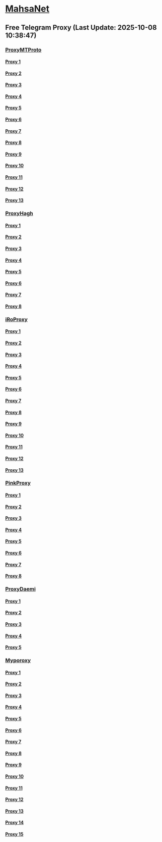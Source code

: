 
# [MahsaNet](https://t.me/mahsa_net)
## Free Telegram Proxy (Last Update: 2025-10-08 10:38:47)
### [ProxyMTProto](https://t.me/ProxyMTProto)
#### [Proxy 1](tg://proxy?server=103.161.34.15&port=443&secret=eecBAgABAAfwAwOG4kw63QAAAARueWVrdGFuZXQuY29tZmFyYWthdi5jb212YW4ubmFqdmEuY29t)
#### [Proxy 2](tg://proxy?server=android-only.somic3.ir&port=443&secret=eeNEgYdJvXrFGRMCIMJdCQtY2RueWVrdGFuZXQuY29tZmFyYWthdi5jb212YW4ubmFqdmEuY29tAAAAAAAAAAAAAAAAAAAAAAAAAAAAAAAA)
#### [Proxy 3](tg://proxy?server=https.ddns-cdnco.co.uk.&port=443&secret=eeNEgYdJvXrFGRMCIMJdCQtY2RueWVrdGFuZXQuY29tZmFyYWthdi5jb212YW4ubmFqdmEuY29tAAAAAAAAAAAAAAAAAAAAAAAAAAAAAAAA)
#### [Proxy 4](tg://proxy?server=https.dns-cdnco.co.uk.&port=443&secret=eeNEgYdJvXrFGRMCIMJdCQtY2RueWVrdGFuZXQuY29tZmFyYWthdi5jb212YW4ubmFqdmEuY29tAAAAAAAAAAAAAAAAAAAAAAAAAAAAAAAA)
#### [Proxy 5](tg://proxy?server=ir.ziroid.co.uk.&port=8443&secret=EERighJJvXrFGRMCIMJdCQRueWVrdGFuZXQuY29tZmFyYWthdi5jb212YW4ubmFqdmEuY29tAAAAAAAAAAAAAAAAAAAAAAAAAAAAAAAAAAAAAAAAAAAAAAAAAAAAAAAAAAAAAAAAAAAAAAAAAAAAAAAAAAAAAAAAAAAAAAAAAAAAAAA)
#### [Proxy 6](tg://proxy?server=www.ziroid.co.uk.&port=8443&secret=EERighJJvXrFGRMCIMJdCQRueWVrdGFuZXQuY29tZmFyYWthdi5jb212YW4ubmFqdmEuY29tAAAAAAAAAAAAAAAAAAAAAAAAAAAAAAAAAAAAAAAAAAAAAAAAAAAAAAAAAAAAAAAAAAAAAAAAAAAAAAAAAAAAAAAAAAAAAAAAAAAAAAA)
#### [Proxy 7](tg://proxy?server=web.saladin-net.ir.&port=6773&secret=eeNEgYdJvXrFGRMCIMJdCQtY2RueWVrdGFuZXQuY29tZmFyYWthdi5jb212YW4ubmFqdmEuY29tAAAAAAAAAAAAAAAAAAAAAAAAAAAAAAAA)
#### [Proxy 8](tg://proxy?server=download.saladin-net.ir.&port=6773&secret=eeNEgYdJvXrFGRMCIMJdCQtY2RueWVrdGFuZXQuY29tZmFyYWthdi5jb212YW4ubmFqdmEuY29tAAAAAAAAAAAAAAAAAAAAAAAAAAAAAAAA)
#### [Proxy 9](tg://proxy?server=ns1.saladin-net.ir.&port=6773&secret=eeNEgYdJvXrFGRMCIMJdCQtY2RueWVrdGFuZXQuY29tZmFyYWthdi5jb212YW4ubmFqdmEuY29tAAAAAAAAAAAAAAAAAAAAAAAAAAAAAAAA)
#### [Proxy 10](tg://proxy?server=data.enable-request.co.uk&port=8443&secret=EERighJJvXrFGRMCIMJdCQRueWVrdGFuZXQuY29tZmFyYWthdi5jb212YW4ubmFqdmEuY29tAAAAAAAAAAAAAAAAAAAAAAAAAAAAAAAAAAAAAAAAAAAAAAAAAAAAAAAAAAAAAAAAAAAAAAAAAAAAAAAAAAAAAAAAAAAAAAAAAAAAAAA)
#### [Proxy 11](tg://proxy?server=i8v.i8v.uno&port=8443&secret=EERighJJvXrFGRMCIMJdCQRueWVrdGFuZXQuY29tZmFyYWthdi5jb212YW4ubmFqdmEuY29tAAAAAAAAAAAAAAAAAAAAAAAAAAAAAAAAAAAAAAAAAAAAAAAAAAAAAAAAAAAAAAAAAAAAAAAAAAAAAAAAAAAAAAAAAAAAAAAAAAAAAAA)
#### [Proxy 12](tg://proxy?server=Eleven.khosroprtgswreqetdgsrrpi-esoiiisolfinwfsksjvwu-urishklfduiwoeii.info.&port=6443&secret=EERighJJvXrFGRMCIMJdCQRueWVrdGFuZXQuY29tZmFyYWthdi5jb212YW4ubmFqdmEuY29tAAAAAAAAAAAAAAAAAAAAAAAAAAAAAAAAAAAAAAAAAAAAAAAAAAAAAAAAAAAAAAAAAAAAAAAAAAAAAAAAAAAAAAAAAAAAAAAAAAAAAAA)
#### [Proxy 13](tg://proxy?server=Eleven.khosroprtgswreqetdgsrrpi-esoiiisolfinwfsksjvwu-urishklfduiwoeii.info.&port=6443&secret=EERighJJvXrFGRMCIMJdCQRueWVrdGFuZXQuY29tZmFyYWthdi5jb212YW4ubmFqdmEuY29tAAAAAAAAAAAAAAAAAAAAAAAAAAAAAAAAAAAAAAAAAAAAAAAAAAAAAAAAAAAAAAAAAAAAAAAAAAAAAAAAAAAAAAAAAAAAAAAAAAAAAAA)
### [ProxyHagh](https://t.me/ProxyHagh)
#### [Proxy 1](tg://proxy?server=fasst.sitemcinet.co.uk&port=443&secret=7gAA8A8Pd1VV____9QBuLmltZWRpYS5zdGVhbXBvd2VyZWQuY29t)
#### [Proxy 2](tg://proxy?server=siteimproves.space&port=1080&secret=79e344818749bd7ac519130220c25d09)
#### [Proxy 3](tg://proxy?server=fasst.sitemcinet.co.uk&port=443&secret=7gAA8A8Pd1VV____9QBuLmltZWRpYS5zdGVhbXBvd2VyZWQuY29t)
#### [Proxy 4](tg://proxy?server=siteimproves.space&port=1080&secret=79e344818749bd7ac519130220c25d09)
#### [Proxy 5](tg://proxy?server=fasst.sitemcinet.co.uk&port=443&secret=7gAA8A8Pd1VV____9QBuLmltZWRpYS5zdGVhbXBvd2VyZWQuY29t)
#### [Proxy 6](tg://proxy?server=siteimproves.space&port=1080&secret=79e344818749bd7ac519130220c25d09)
#### [Proxy 7](tg://proxy?server=fasst.sitemcinet.co.uk&port=443&secret=7gAA8A8Pd1VV____9QBuLmltZWRpYS5zdGVhbXBvd2VyZWQuY29t)
#### [Proxy 8](tg://proxy?server=siteimproves.space&port=1080&secret=79e344818749bd7ac519130220c25d09)
### [iRoProxy](https://t.me/iRoProxy)
#### [Proxy 1](tg://proxy?server=163.5.31.231&port=443&secret=eecBAgABAAfwAwOG4kw63QAAAARueWVrdGFuZXQuY29tZmFyYWthdi5jb212YW4ubmFqdmEuY29t)
#### [Proxy 2](tg://proxy?server=91.238.92.242&port=443&secret=7otdyWf9v23L9+j4vrzGtv5OemY0WUxtZGg0T3NCcDUwNUFBMDUwMDEwMjAzMDQwNTA2MDcwODA5Li11cGRhdGUxLmFuZHJvaWQuZ29vZ2xlLnN5bmMuaW1hZ2UudG5hYmlzaWJpemlwLmly)
#### [Proxy 3](tg://proxy?server=163.5.31.246&port=443&secret=eecBAgABAAfwAwOG4kw63QAAAARueWVrdGFuZXQuY29tZmFyYWthdi5jb212YW4ubmFqdmEuY29t)
#### [Proxy 4](tg://proxy?server=163.5.31.237&port=443&secret=eecBAgABAAfwAwOG4kw63QAAAARueWVrdGFuZXQuY29tZmFyYWthdi5jb212YW4ubmFqdmEuY29t)
#### [Proxy 5](tg://proxy?server=163.5.31.228&port=200&secret=eeNEgYdJvXrFGRMCIMJdCQtY2RueWVrdGFuZXQuY29tZmFyYWthdi5jb212YW4ubmFqdmEuY29tAAAAAAAAAAAAAAAAAAAAAAAAAAAAAAAA)
#### [Proxy 6](tg://proxy?server=163.5.31.232&port=155&secret=EERighJJvXrFGRMCIMJdCQRueWVrdGFuZXQuY29tZmFyYWthdi5jb212YW4ubmFqdmEuY29tAAAAAAAAAAAAAAAAAAAAAAAAAAAAAAAAAAAAAAAAAAAAAAAAAAAAAAAAAAAAAAAAAAAAAAAAAAAAAAAAAAAAAAAAAAAAAAAAAAAAAAA)
#### [Proxy 7](tg://proxy?server=163.5.31.229&port=155&secret=EERighJJvXrFGRMCIMJdCQRueWVrdGFuZXQuY29tZmFyYWthdi5jb212YW4ubmFqdmEuY29tAAAAAAAAAAAAAAAAAAAAAAAAAAAAAAAAAAAAAAAAAAAAAAAAAAAAAAAAAAAAAAAAAAAAAAAAAAAAAAAAAAAAAAAAAAAAAAAAAAAAAAA)
#### [Proxy 8](tg://proxy?server=163.5.31.230&port=200&secret=EERighJJvXrFGRMCIMJdCQRueWVrdGFuZXQuY29tZmFyYWthdi5jb212YW4ubmFqdmEuY29tAAAAAAAAAAAAAAAAAAAAAAAAAAAAAAAAAAAAAAAAAAAAAAAAAAAAAAAAAAAAAAAAAAAAAAAAAAAAAAAAAAAAAAAAAAAAAAAAAAAAAAA)
#### [Proxy 9](tg://proxy?server=163.5.31.235&port=155&secret=EERighJJvXrFGRMCIMJdCQRueWVrdGFuZXQuY29tZmFyYWthdi5jb212YW4ubmFqdmEuY29tAAAAAAAAAAAAAAAAAAAAAAAAAAAAAAAAAAAAAAAAAAAAAAAAAAAAAAAAAAAAAAAAAAAAAAAAAAAAAAAAAAAAAAAAAAAAAAAAAAAAAAA)
#### [Proxy 10](tg://proxy?server=163.5.31.240&port=155&secret=EERighJJvXrFGRMCIMJdCQRueWVrdGFuZXQuY29tZmFyYWthdi5jb212YW4ubmFqdmEuY29tAAAAAAAAAAAAAAAAAAAAAAAAAAAAAAAAAAAAAAAAAAAAAAAAAAAAAAAAAAAAAAAAAAAAAAAAAAAAAAAAAAAAAAAAAAAAAAAAAAAAAAA)
#### [Proxy 11](tg://proxy?server=163.5.31.224&port=155&secret=EERighJJvXrFGRMCIMJdCQRueWVrdGFuZXQuY29tZmFyYWthdi5jb212YW4ubmFqdmEuY29tAAAAAAAAAAAAAAAAAAAAAAAAAAAAAAAAAAAAAAAAAAAAAAAAAAAAAAAAAAAAAAAAAAAAAAAAAAAAAAAAAAAAAAAAAAAAAAAAAAAAAAA)
#### [Proxy 12](tg://proxy?server=163.5.31.220&port=443&secret=eecBAgABAAfwAwOG4kw63QAAAARueWVrdGFuZXQuY29tZmFyYWthdi5jb212YW4ubmFqdmEuY29t)
#### [Proxy 13](tg://proxy?server=163.5.31.238&port=8443&secret=eeRighJJvXrFGRMCIMJdCQRueWVrdGFuZXQuY29tZmFyYWthdi5jb212YW4ubmFqdmEuY29tAAAAAAAAAAAAAAAAAAAAAAAAAAAAAAAAAAAAAAAAAAAAAAAAAAAAAAAAAAAAAAAAAAAAAAAAAAAAAAAAAAAAAAAAAAAAAAAAAAAAAAA)
### [PinkProxy](https://t.me/PinkProxy)
#### [Proxy 1](tg://proxy?server=italy.algiers.ir&port=23&secret=eeNEgYdJvXrFGRMCIMJdCQtY2RueWVrdGFuZXQuY29tZmFyYWthdi5jb212YW4ubmFqdmEuY29tAAAAAAAAAAAAAAAAAAAAAAAAAAAAAAAA)
#### [Proxy 2](tg://proxy?server=france.bariloche.ir&port=23&secret=eeNEgYdJvXrFGRMCIMJdCQtY2RueWVrdGFuZXQuY29tZmFyYWthdi5jb212YW4ubmFqdmEuY29tAAAAAAAAAAAAAAAAAAAAAAAAAAAAAAAA)
#### [Proxy 3](tg://proxy?server=france.bariloche.ir&port=23&secret=eeNEgYdJvXrFGRMCIMJdCQtY2RueWVrdGFuZXQuY29tZmFyYWthdi5jb212YW4ubmFqdmEuY29tAAAAAAAAAAAAAAAAAAAAAAAAAAAAAAAA)
#### [Proxy 4](tg://proxy?server=italy.algiers.ir&port=23&secret=eeNEgYdJvXrFGRMCIMJdCQtY2RueWVrdGFuZXQuY29tZmFyYWthdi5jb212YW4ubmFqdmEuY29tAAAAAAAAAAAAAAAAAAAAAAAAAAAAAAAA)
#### [Proxy 5](tg://proxy?server=portugal.elbasan.ir&port=23&secret=eeNEgYdJvXrFGRMCIMJdCQtY2RueWVrdGFuZXQuY29tZmFyYWthdi5jb212YW4ubmFqdmEuY29tAAAAAAAAAAAAAAAAAAAAAAAAAAAAAAAA)
#### [Proxy 6](tg://proxy?server=spain.fortaleza.ir&port=23&secret=eeNEgYdJvXrFGRMCIMJdCQtY2RueWVrdGFuZXQuY29tZmFyYWthdi5jb212YW4ubmFqdmEuY29tAAAAAAAAAAAAAAAAAAAAAAAAAAAAAAAA)
#### [Proxy 7](tg://proxy?server=spain.fortaleza.ir&port=23&secret=eeNEgYdJvXrFGRMCIMJdCQtY2RueWVrdGFuZXQuY29tZmFyYWthdi5jb212YW4ubmFqdmEuY29tAAAAAAAAAAAAAAAAAAAAAAAAAAAAAAAA)
#### [Proxy 8](tg://proxy?server=portugal.elbasan.ir&port=23&secret=eeNEgYdJvXrFGRMCIMJdCQtY2RueWVrdGFuZXQuY29tZmFyYWthdi5jb212YW4ubmFqdmEuY29tAAAAAAAAAAAAAAAAAAAAAAAAAAAAAAAA)
### [ProxyDaemi](https://t.me/ProxyDaemi)
#### [Proxy 1](tg://proxy?server=143.20.143.48&port=733&secret=eeNEgYdJvXrFGRMCIMJdCQRueWVrdGFuZXQuY29tZmFyYWthdi5jb212YW4ubmFqdmEuY29tAAAAAAAAAAAAAAAAAAAAAAAAAAAAAAAAAAAAAAAAAAAAAAAAAAAAAAAAAAAAAAAAAAAAAAAAAAAAAAAAAAAAAAAAAAAAAAAAAAAAAAA)
#### [Proxy 2](tg://proxy?server=143.20.143.50&port=733&secret=eeNEgYdJvXrFGRMCIMJdCQRueWVrdGFuZXQuY29tZmFyYWthdi5jb212YW4ubmFqdmEuY29tAAAAAAAAAAAAAAAAAAAAAAAAAAAAAAAAAAAAAAAAAAAAAAAAAAAAAAAAAAAAAAAAAAAAAAAAAAAAAAAAAAAAAAAAAAAAAAAAAAAAAAA)
#### [Proxy 3](tg://proxy?server=143.20.143.40&port=733&secret=eeNEgYdJvXrFGRMCIMJdCQRueWVrdGFuZXQuY29tZmFyYWthdi5jb212YW4ubmFqdmEuY29tAAAAAAAAAAAAAAAAAAAAAAAAAAAAAAAAAAAAAAAAAAAAAAAAAAAAAAAAAAAAAAAAAAAAAAAAAAAAAAAAAAAAAAAAAAAAAAAAAAAAAAA)
#### [Proxy 4](tg://proxy?server=143.20.143.44&port=733&secret=eeNEgYdJvXrFGRMCIMJdCQRueWVrdGFuZXQuY29tZmFyYWthdi5jb212YW4ubmFqdmEuY29tAAAAAAAAAAAAAAAAAAAAAAAAAAAAAAAAAAAAAAAAAAAAAAAAAAAAAAAAAAAAAAAAAAAAAAAAAAAAAAAAAAAAAAAAAAAAAAAAAAAAAAA)
#### [Proxy 5](tg://proxy?server=Hamrah-vasl.namli--binjzk.info&port=777&secret=7gAA8A8Pd1VV____9QBuLmltZWRpYS5zdGVhbXBvd2VyZWQuY29t)
### [Myporoxy](https://t.me/Myporoxy)
#### [Proxy 1](tg://proxy?server=lokmas-berco.web-co.www.kizashi.co.uk&port=9060&secret=EEABAzJJlbB8AwOG6Ibn8QRueWVrdGFuZXQuY29tZmFyYWthdi5jb212YW4ubmFqdmEuY29tAAAAAAAAAAAAAAAAAAAAAAAAAAAAAAAAAAAAAAAAAAAAAAAAAAAAAAAAAAAAAAAAAAAAAAAAAAAAAAAAAAAAAAAAAAAAAAAAAAAAAAAA)
#### [Proxy 2](tg://proxy?server=www.weblog.com.revayat-karan.ir&port=44300&secret=EEABAzJJlbB8AwOG6Ibn8QRueWVrdGFuZXQuY29tZmFyYWthdi5jb212YW4ubmFqdmEuY29tAAAAAAAAAAAAAAAAAAAAAAAAAAAAAAAAAAAAAAAAAAAAAAAAAAAAAAAAAAAAAAAAAAAAAAAAAAAAAAAAAAAAAAAAAAAAAAAAAAAAAAAA)
#### [Proxy 3](tg://proxy?server=https.romanticia.co.uk.&port=443&secret=EEABAzJJlbB8AwOG6Ibn8QRueWVrdGFuZXQuY29tZmFyYWthdi5jb212YW4ubmFqdmEuY29tAAAAAAAAAAAAAAAAAAAAAAAAAAAAAAAAAAAAAAAAAAAAAAAAAAAAAAAAAAAAAAAAAAAAAAAAAAAAAAAAAAAAAAAAAAAAAAAAAAAAAAAA)
#### [Proxy 4](tg://proxy?server=yaris-bougati.carton-nostal.venus-kalman.mrkolani.ir&port=443&secret=EEABAzJJlbB8AwOG6Ibn8QRueWVrdGFuZXQuY29tZmFyYWthdi5jb212YW4ubmFqdmEuY29tAAAAAAAAAAAAAAAAAAAAAAAAAAAAAAAAAAAAAAAAAAAAAAAAAAAAAAAAAAAAAAAAAAAAAAAAAAAAAAAAAAAAAAAAAAAAAAAAAAAAAAAA)
#### [Proxy 5](tg://proxy?server=lokmas-berco.web-co.www.kizashi.co.uk&port=9060&secret=EEABAzJJlbB8AwOG6Ibn8QRueWVrdGFuZXQuY29tZmFyYWthdi5jb212YW4ubmFqdmEuY29tAAAAAAAAAAAAAAAAAAAAAAAAAAAAAAAAAAAAAAAAAAAAAAAAAAAAAAAAAAAAAAAAAAAAAAAAAAAAAAAAAAAAAAAAAAAAAAAAAAAAAAAA)
#### [Proxy 6](tg://proxy?server=www.weblog.com.revayat-karan.ir&port=44300&secret=EEABAzJJlbB8AwOG6Ibn8QRueWVrdGFuZXQuY29tZmFyYWthdi5jb212YW4ubmFqdmEuY29tAAAAAAAAAAAAAAAAAAAAAAAAAAAAAAAAAAAAAAAAAAAAAAAAAAAAAAAAAAAAAAAAAAAAAAAAAAAAAAAAAAAAAAAAAAAAAAAAAAAAAAAA)
#### [Proxy 7](tg://proxy?server=https.romanticia.co.uk.&port=443&secret=EEABAzJJlbB8AwOG6Ibn8QRueWVrdGFuZXQuY29tZmFyYWthdi5jb212YW4ubmFqdmEuY29tAAAAAAAAAAAAAAAAAAAAAAAAAAAAAAAAAAAAAAAAAAAAAAAAAAAAAAAAAAAAAAAAAAAAAAAAAAAAAAAAAAAAAAAAAAAAAAAAAAAAAAAA)
#### [Proxy 8](tg://proxy?server=yaris-bougati.carton-nostal.venus-kalman.mrkolani.ir&port=443&secret=EEABAzJJlbB8AwOG6Ibn8QRueWVrdGFuZXQuY29tZmFyYWthdi5jb212YW4ubmFqdmEuY29tAAAAAAAAAAAAAAAAAAAAAAAAAAAAAAAAAAAAAAAAAAAAAAAAAAAAAAAAAAAAAAAAAAAAAAAAAAAAAAAAAAAAAAAAAAAAAAAAAAAAAAAA)
#### [Proxy 9](tg://proxy?server=lokmas-berco.web-co.www.kizashi.co.uk&port=9060&secret=EEABAzJJlbB8AwOG6Ibn8QRueWVrdGFuZXQuY29tZmFyYWthdi5jb212YW4ubmFqdmEuY29tAAAAAAAAAAAAAAAAAAAAAAAAAAAAAAAAAAAAAAAAAAAAAAAAAAAAAAAAAAAAAAAAAAAAAAAAAAAAAAAAAAAAAAAAAAAAAAAAAAAAAAAA)
#### [Proxy 10](tg://proxy?server=www.weblog.com.revayat-karan.ir&port=44300&secret=EEABAzJJlbB8AwOG6Ibn8QRueWVrdGFuZXQuY29tZmFyYWthdi5jb212YW4ubmFqdmEuY29tAAAAAAAAAAAAAAAAAAAAAAAAAAAAAAAAAAAAAAAAAAAAAAAAAAAAAAAAAAAAAAAAAAAAAAAAAAAAAAAAAAAAAAAAAAAAAAAAAAAAAAAA)
#### [Proxy 11](tg://proxy?server=https.romanticia.co.uk.&port=443&secret=EEABAzJJlbB8AwOG6Ibn8QRueWVrdGFuZXQuY29tZmFyYWthdi5jb212YW4ubmFqdmEuY29tAAAAAAAAAAAAAAAAAAAAAAAAAAAAAAAAAAAAAAAAAAAAAAAAAAAAAAAAAAAAAAAAAAAAAAAAAAAAAAAAAAAAAAAAAAAAAAAAAAAAAAAA)
#### [Proxy 12](tg://proxy?server=yaris-bougati.carton-nostal.venus-kalman.mrkolani.ir&port=443&secret=EEABAzJJlbB8AwOG6Ibn8QRueWVrdGFuZXQuY29tZmFyYWthdi5jb212YW4ubmFqdmEuY29tAAAAAAAAAAAAAAAAAAAAAAAAAAAAAAAAAAAAAAAAAAAAAAAAAAAAAAAAAAAAAAAAAAAAAAAAAAAAAAAAAAAAAAAAAAAAAAAAAAAAAAAA)
#### [Proxy 13](tg://proxy?server=lokmas-berco.web-co.www.kizashi.co.uk&port=9060&secret=EEABAzJJlbB8AwOG6Ibn8QRueWVrdGFuZXQuY29tZmFyYWthdi5jb212YW4ubmFqdmEuY29tAAAAAAAAAAAAAAAAAAAAAAAAAAAAAAAAAAAAAAAAAAAAAAAAAAAAAAAAAAAAAAAAAAAAAAAAAAAAAAAAAAAAAAAAAAAAAAAAAAAAAAAA)
#### [Proxy 14](tg://proxy?server=www.weblog.com.revayat-karan.ir&port=44300&secret=EEABAzJJlbB8AwOG6Ibn8QRueWVrdGFuZXQuY29tZmFyYWthdi5jb212YW4ubmFqdmEuY29tAAAAAAAAAAAAAAAAAAAAAAAAAAAAAAAAAAAAAAAAAAAAAAAAAAAAAAAAAAAAAAAAAAAAAAAAAAAAAAAAAAAAAAAAAAAAAAAAAAAAAAAA)
#### [Proxy 15](tg://proxy?server=https.romanticia.co.uk.&port=443&secret=EEABAzJJlbB8AwOG6Ibn8QRueWVrdGFuZXQuY29tZmFyYWthdi5jb212YW4ubmFqdmEuY29tAAAAAAAAAAAAAAAAAAAAAAAAAAAAAAAAAAAAAAAAAAAAAAAAAAAAAAAAAAAAAAAAAAAAAAAAAAAAAAAAAAAAAAAAAAAAAAAAAAAAAAAA)

    